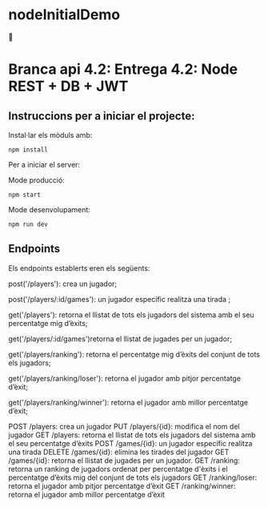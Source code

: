 # nodeInitialDemo
🧬 
# Branca api 4.2: Entrega 4.2: Node REST + DB + JWT

## Instruccions per a iniciar el projecte:

Instal·lar els mòduls amb:

```
npm install
```

Per a iniciar el server:

Mode producció:


```
npm start
```

Mode desenvolupament:

```
npm run dev
```

## Endpoints 

Els endpoints establerts eren els següents:

post('/players'): crea un jugador;

post('/players/:id/games'): un jugador específic realitza una tirada ;

get('/players'): retorna el llistat de tots els jugadors del sistema amb el seu percentatge mig d’èxits;

get('/players/:id/games')retorna el llistat de jugades per un jugador;

get('/players/ranking'): retorna el percentatge mig d’èxits del conjunt de tots els jugadors;

get('/players/ranking/loser'): retorna el jugador amb pitjor percentatge d’èxit;

get('/players/ranking/winner'): retorna el jugador amb millor percentatge d’èxit;



POST /players: crea un jugador
PUT /players/{id}: modifica el nom del jugador
GET /players: retorna el llistat de tots els jugadors del sistema amb el seu percentatge d’èxits
POST /games/{id}: un jugador específic realitza una tirada
DELETE /games/{id}: elimina les tirades del jugador
GET /games/{id}: retorna el llistat de jugades per un jugador.
GET /ranking: retorna un ranking de jugadors ordenat per percentatge d'èxits i el percentatge d’èxits mig del conjunt de tots els jugadors
GET /ranking/loser: retorna el jugador amb pitjor percentatge d’èxit
GET /ranking/winner: retorna el jugador amb millor percentatge d’èxit
